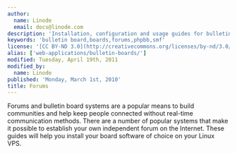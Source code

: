 ```yaml
---
author:
  name: Linode
  email: docs@linode.com
description: 'Installation, configuration and usage guides for bulletin boards and forums.'
keywords: 'bulletin board,boards,forums,phpbb,smf'
license: '[CC BY-ND 3.0](http://creativecommons.org/licenses/by-nd/3.0/us/)'
alias: ['web-applications/bulletin-boards/']
modified: Tuesday, April 19th, 2011
modified_by:
  name: Linode
published: 'Monday, March 1st, 2010'
title: Forums
---
```


Forums and bulletin board systems are a popular means to build communities and help keep people connected without real-time communication methods. There are a number of popular systems that make it possible to establish your own independent forum on the Internet. These guides will help you install your board software of choice on your Linux VPS.
